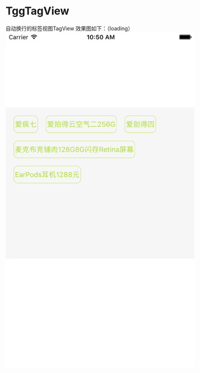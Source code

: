 # TggTagView
自动换行的标签视图TagView
效果图如下：（loading）
![image](https://github.com/BigBagFind/TggTagView/raw/master/Simulator%20Screen%20Shot%202016年9月18日%20上午10.50.48.png)
